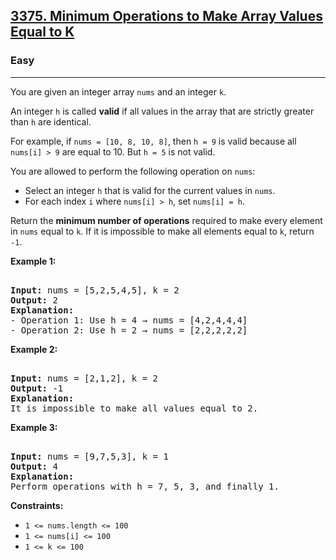### <h2><a href="https://leetcode.com/problems/minimum-operations-to-make-array-values-equal-to-k/">3375. Minimum Operations to Make Array Values Equal to K</a></h2>  
<h3>Easy</h3>  
<hr>  
<div>  
<p>You are given an integer array <code>nums</code> and an integer <code>k</code>.</p>  

<p>An integer <code>h</code> is called <strong>valid</strong> if all values in the array that are strictly greater than <code>h</code> are identical.</p>  

<p>For example, if <code>nums = [10, 8, 10, 8]</code>, then <code>h = 9</code> is valid because all <code>nums[i] > 9</code> are equal to 10. But <code>h = 5</code> is not valid.</p>  

<p>You are allowed to perform the following operation on <code>nums</code>:</p>  
<ul>  
<li>Select an integer <code>h</code> that is valid for the current values in <code>nums</code>.</li>  
<li>For each index <code>i</code> where <code>nums[i] > h</code>, set <code>nums[i] = h</code>.</li>  
</ul>  

<p>Return the <strong>minimum number of operations</strong> required to make every element in <code>nums</code> equal to <code>k</code>. If it is impossible to make all elements equal to <code>k</code>, return <code>-1</code>.</p>  

<p><strong>Example 1:</strong></p>  
<pre>  
<strong>Input:</strong> nums = [5,2,5,4,5], k = 2  
<strong>Output:</strong> 2  
<strong>Explanation:</strong>  
- Operation 1: Use h = 4 → nums = [4,2,4,4,4]  
- Operation 2: Use h = 2 → nums = [2,2,2,2,2]  
</pre>  

<p><strong>Example 2:</strong></p>  
<pre>  
<strong>Input:</strong> nums = [2,1,2], k = 2  
<strong>Output:</strong> -1  
<strong>Explanation:</strong>  
It is impossible to make all values equal to 2.  
</pre>  

<p><strong>Example 3:</strong></p>  
<pre>  
<strong>Input:</strong> nums = [9,7,5,3], k = 1  
<strong>Output:</strong> 4  
<strong>Explanation:</strong>  
Perform operations with h = 7, 5, 3, and finally 1.  
</pre>  

<p><strong>Constraints:</strong></p>  
<ul>  
<li><code>1 <= nums.length <= 100</code></li>  
<li><code>1 <= nums[i] <= 100</code></li>  
<li><code>1 <= k <= 100</code></li>  
</ul>  
</div>
